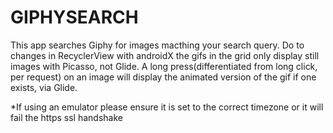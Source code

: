# GIPHYSEARCH

This app searches Giphy for images macthing your search query. Do to changes in RecyclerView with androidX the gifs in the grid only display still images with Picasso, not Glide. A long press(differentiated from long click, per request) on an image will display the animated version of the gif if one exists, via Glide.

*If using an emulator please ensure it is set to the correct timezone or it will fail the https ssl handshake
